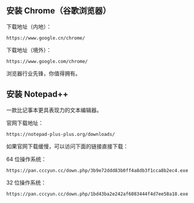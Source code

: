 ## 安装 Chrome（谷歌浏览器）

下载地址（内地）：

```url
https://www.google.cn/chrome/
```

下载地址（境外）：

```url
https://www.google.com/chrome/
```

浏览器行业先锋，你值得拥有。

## 安装 Notepad++

一款比记事本更具表现力的文本编辑器。

官网下载地址：

```url
https://notepad-plus-plus.org/downloads/
```

如果官网下载缓慢，可以访问下面的链接直接下载：

64 位操作系统：

```url
https://pan.cccyun.cc/down.php/3b9e72ddd83b0ff4a8db3f1cca8b2ec4.exe
```

32 位操作系统：

```url
https://pan.cccyun.cc/down.php/1bd43ba2e242af6083444f4d7ee58a18.exe
```
